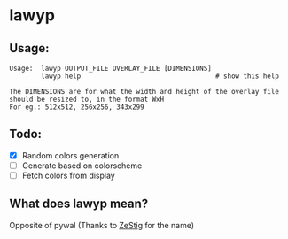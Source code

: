 # lawyp

## Usage:
```
Usage:	lawyp OUTPUT_FILE OVERLAY_FILE [DIMENSIONS]
        lawyp help                                  # show this help

The DIMENSIONS are for what the width and height of the overlay file should be resized to, in the format WxH
For eg.: 512x512, 256x256, 343x299
``````

## Todo:
- [x] Random colors generation
- [ ] Generate based on colorscheme
- [ ] Fetch colors from display

## What does lawyp mean?
Opposite of pywal (Thanks to [ZeStig](https://github.com/zstg) for the name)
